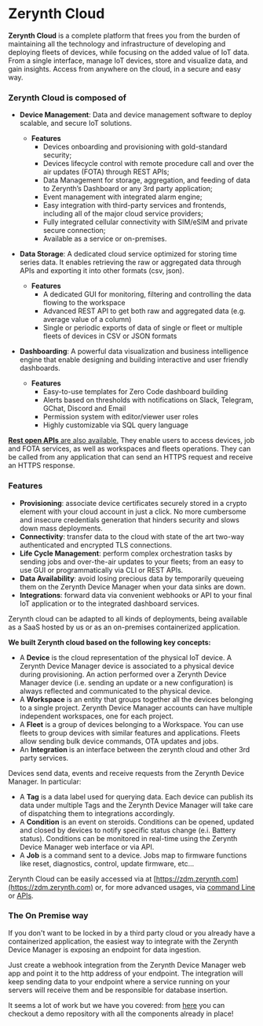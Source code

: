 # Zerynth Cloud

**Zerynth Cloud** is a complete platform that frees you from the burden of maintaining all the technology and infrastructure of developing and deploying fleets of devices, while focusing on the added value of IoT data.
From a single interface, manage IoT devices, store and visualize data, and gain insights.
Access from anywhere on the cloud, in a secure and easy way.



### **Zerynth Cloud** is composed of

* **Device Management**: Data and device management software to deploy scalable, and secure IoT solutions.
    * **Features**
        * Devices onboarding and provisioning with gold-standard security;
        * Devices lifecycle control with remote procedure call and over the air updates (FOTA) through REST APIs;
        * Data Management for storage, aggregation, and feeding of data to Zerynth’s Dashboard or any 3rd party application;
        * Event management with integrated alarm engine;
        * Easy integration with third-party services and frontends, including all of the major cloud service providers;
        * Fully integrated cellular connectivity with SIM/eSIM and private secure connection;
        * Available as a service or on-premises.

* **Data Storage**: A dedicated cloud service optimized for storing time series data. It enables retrieving the raw or aggregated data through APIs and exporting it into other formats (csv, json).
    * **Features**
        * A dedicated GUI for monitoring, filtering and controlling the data flowing to the workspace
        * Advanced REST API to get both raw and aggregated data (e.g. average value of a column)
        * Single or periodic exports of data of single or fleet or multiple fleets of devices in CSV or JSON formats

* **Dashboarding**: A powerful data visualization and business intelligence engine that enable designing and building interactive and user friendly dashboards.
    * **Features**
        * Easy-to-use templates for Zero Code dashboard building
        * Alerts based on thresholds with notifications on Slack, Telegram, GChat, Discord and Email
        * Permission system with editor/viewer user roles
        * Highly customizable via SQL query language

[**Rest open APIs** are also available.](../reference/api/zdm/) They enable users to access devices, job and FOTA services, as well as workspaces and fleets operations. They can be called from any application that can send an HTTPS request and receive an HTTPS response.

### Features

- **Provisioning**: associate device certificates securely stored in a crypto element with your cloud account in just a click. No more cumbersome and insecure credentials generation that hinders security and slows down mass deployments.
- **Connectivity**: transfer data to the cloud with state of the art two-way authenticated and encrypted TLS connections.
- **Life Cycle Management**: perform complex orchestration tasks by sending jobs and over-the-air updates to your fleets; from an easy to use GUI or programmatically via CLI or REST APIs.
- **Data Availability**: avoid losing precious data by temporarily queueing them on the Zerynth Device Manager when your data sinks are down.
- **Integrations**:  forward data via convenient webhooks or API to your final IoT application or to the integrated dashboard services.

Zerynth cloud can be adapted to all kinds of deployments, being available as a SaaS hosted by us or as an on-premises containerized application.


**We built Zerynth cloud based on the following key concepts:**

- A **Device** is the cloud representation of the physical IoT device. A Zerynth Device Manager device is associated to a physical device during provisioning. An action performed over a Zerynth Device Manager device (i.e. sending an update or a new configuration) is always reflected and communicated to the physical device.
- A **Workspace** is an entity that groups together all the devices belonging to a single project. Zerynth Device Manager accounts can have multiple independent workspaces, one for each project.
- A **Fleet** is a group of devices belonging to a Workspace. You can use fleets to group devices with similar features and applications. Fleets allow sending bulk device commands, OTA updates and jobs.
- An **Integration** is an interface between the zerynth cloud and other 3rd party services.

Devices send data, events and receive requests from the Zerynth Device Manager. In particular:

- A **Tag** is a data label used for querying data. Each device can publish its data under multiple Tags and the Zerynth Device Manager will take care of dispatching them to integrations accordingly.
- A **Condition** is an event on steroids. Conditions can be opened, updated and closed by devices to notify specific status change (e.i. Battery status). Conditions can be monitored in real-time using the Zerynth Device Manager web interface or via API. 
- A **Job** is a command sent to a device. Jobs map to firmware functions like reset, diagnostics, control, update firmware, etc...


Zerynth Cloud can be easily accessed via at [https://zdm.zerynth.com](https://zdm.zerynth.com) or, for more advanced usages, via [command Line](../reference/cli/zdm/index.md) or [APIs](../reference/api/zdm/index.md).


### The On Premise way

If you don't want to be locked in by a third party cloud or you already have a containerized application, the easiest way to integrate with the Zerynth Device Manager is exposing an endpoint for data ingestion.

Just create a webhook integration from the Zerynth Device Manager web app and point it to the http address of your endpoint. The integration will keep sending data to your endpoint where a service running on your servers will receive them and be responsible for database insertion.

It seems a lot of work but we have you covered: from [here](https://github.com/zerynth/demo-template) you can checkout a demo repository with all the components already in place!



